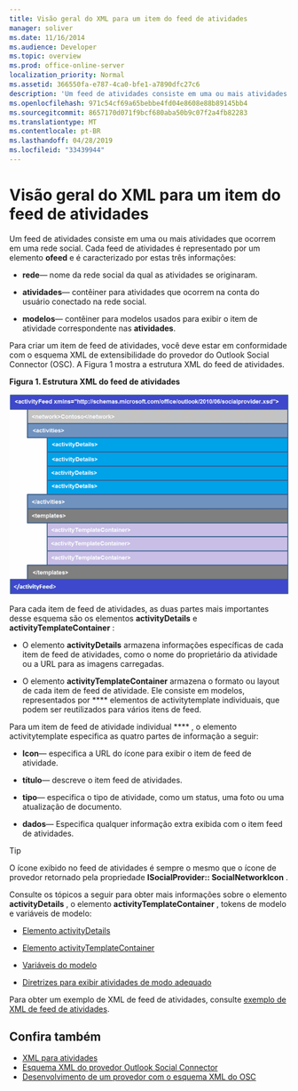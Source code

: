 ```yaml
---
title: Visão geral do XML para um item do feed de atividades
manager: soliver
ms.date: 11/16/2014
ms.audience: Developer
ms.topic: overview
ms.prod: office-online-server
localization_priority: Normal
ms.assetid: 366550fa-e787-4ca0-bfe1-a7890dfc27c6
description: 'Um feed de atividades consiste em uma ou mais atividades que ocorrem em uma rede social. Cada feed de atividades é representado por um elemento Ofeed e é caracterizado por estas três informações:'
ms.openlocfilehash: 971c54cf69a65bebbe4fd04e8608e88b89145bb4
ms.sourcegitcommit: 8657170d071f9bcf680aba50b9c07f2a4fb82283
ms.translationtype: MT
ms.contentlocale: pt-BR
ms.lasthandoff: 04/28/2019
ms.locfileid: "33439944"
---
```

# <a name="overview-of-xml-for-an-activity-feed-item"></a>Visão geral do XML para um item do feed de atividades

Um feed de atividades consiste em uma ou mais atividades que ocorrem em uma rede social. Cada feed de atividades é representado por um elemento **ofeed** e é caracterizado por estas três informações: 
  
- **rede**— nome da rede social da qual as atividades se originaram.
    
- **atividades**— contêiner para atividades que ocorrem na conta do usuário conectado na rede social.
    
- **modelos**— contêiner para modelos usados para exibir o item de atividade correspondente nas **atividades**.
    
Para criar um item de feed de atividades, você deve estar em conformidade com o esquema XML de extensibilidade do provedor do Outlook Social Connector (OSC). A Figura 1 mostra a estrutura XML do feed de atividades.
  
**Figura 1. Estrutura XML do feed de atividades**

![Activity XML structure](media/odc_ol14_ta_OSC_Fig06.gif)
  
Para cada item de feed de atividades, as duas partes mais importantes desse esquema são os elementos **activityDetails** e **activityTemplateContainer** : 
  
- O elemento **activityDetails** armazena informações específicas de cada item de feed de atividades, como o nome do proprietário da atividade ou a URL para as imagens carregadas. 
    
- O elemento **activityTemplateContainer** armazena o formato ou layout de cada item de feed de atividade. Ele consiste em modelos, representados por **** elementos de activitytemplate individuais, que podem ser reutilizados para vários itens de feed. 
    
Para um item de feed de atividade individual **** , o elemento activitytemplate especifica as quatro partes de informação a seguir: 
  
- **Icon**— especifica a URL do ícone para exibir o item de feed de atividade.
    
- **título**— descreve o item feed de atividades.
    
- **tipo**— especifica o tipo de atividade, como um status, uma foto ou uma atualização de documento.
    
- **dados**— Especifica qualquer informação extra exibida com o item feed de atividades.
    
> [!TIP]
> O ícone exibido no feed de atividades é sempre o mesmo que o ícone de provedor retornado pela propriedade **ISocialProvider:: SocialNetworkIcon** . 
  
Consulte os tópicos a seguir para obter mais informações sobre o elemento **activityDetails** , o elemento **activityTemplateContainer** , tokens de modelo e variáveis de modelo: 
  
- [Elemento activityDetails](activitydetails-element.md)
    
- [Elemento activityTemplateContainer](activitytemplatecontainer-element.md)
    
- [Variáveis do modelo](template-variables.md)
    
- [Diretrizes para exibir atividades de modo adequado](guidelines-for-properly-displaying-activities.md)
    
Para obter um exemplo de XML de feed de atividades, consulte [exemplo de XML de feed de atividades](activity-feed-xml-example.md).
  
## <a name="see-also"></a>Confira também

- [XML para atividades](xml-for-activities.md) 
- [Esquema XML do provedor Outlook Social Connector](outlook-social-connector-provider-xml-schema.md)
- [Desenvolvimento de um provedor com o esquema XML do OSC](developing-a-provider-with-the-osc-xml-schema.md)

